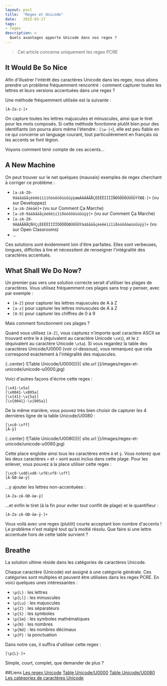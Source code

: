 ```yaml
---
layout: post
title:  "Regex et Unicode"
date:   2015-03-17
tags:
- regex
description: >
  Quels avantages apporte Unicode dans nos regex ?
---
```


> Cet article concerne uniquement les regex PCRE

## It Would Be So Nice

Afin d'illustrer l'intérêt des caractères Unicode dans les regex, nous allons prendre un problème fréquemment rencontré : comment capturer toutes les lettres et leurs versions accentuées dans une regex ?

Une méthode fréquemment utilisée est la suivante :

    [A-Za-z-]+

On capture toutes les lettres majuscules et minuscules, ainsi que le tiret pour les mots composés. Si cette méthode fonctionne plutôt bien pour des identifiants (on pourra alors même l'étendre : `[\w-]+`), elle est peu fiable en ce qui concerne un language courant, tout particulièrement en français où les accents se font légion.

Voyons comment tenir compte de ces accents...

## A New Machine

On peut trouver sur le net quelques (mauvais) exemples de regex cherchant à corriger ce problème :

 - `[a-zA-Z0-9áàâäãåçéèêëíìîïñóòôöõúùûüýÿæœÁÀÂÄÃÅÇÉÈÊËÍÌÎÏÑÓÒÔÖÕÚÙÛÜÝŸÆŒ-]+` (vu sur Developpez)
 - `[a-zA-Zéèàê]+` (vu sur Comment Ça Marche)
 - `[a-z0-9àáâãäåçèéêëìíîïðòóôõöùúûüýÿ]+` (vu sur Comment Ça Marche)
 - `[a-zA-Z0-9ÀÁÂÃÄÅÇÑñÇçÈÉÊËÌÍÎÏÒÓÔÕÖØÙÚÛÜÝàáâãäåçèéêëìíîïðòóôõöøùúûüýÿ]+` (vu sur Open Classrooms)
 - ...

Ces solutions sont évidemment loin d'être parfaites. Elles sont verbeuses, longues, difficiles à lire et nécessitent de renseigner l'intégralité des caractères accentués.

## What Shall We Do Now?

Un premier pas vers une solution correcte serait d'utiliser les plages de caractères. Vous utilisez fréquemment ces plages sans trop y penser, avec par exemple :

- `[A-Z]` pour capturer les lettres majuscules de A à Z
- `[a-z]` pour capturer les lettres minuscules de A à Z
- `[0-9]` pour capturer les chiffres de 0 à 9

Mais comment fonctionnent ces plages ?

Quand vous utilisez `[A-Z]`, vous capturez n'importe quel caractère ASCII se trouvant entre le `A` (équivalent au caractère Unicode `\x41`), et le `Z` (équivalent au caractère Unicode `\x5a`). Si vous regardez la table des caractères Unicode/U0000 (voir ci-dessous), vous remarquez que cela correspond exactement à l'intégralité des majuscules.

{:.center}
![Table Unicode/U0000]({{ site.url }}/images/regex-et-unicode/unicode-u0000.jpg)

Voici d'autres façons d'écrire cette regex :

    [\x41-\x5a]
    [\x0041-\x005a]
    [\x{41}-\x{5a}]
    [\x{0041}-\x{005a}]

De la même manière, vous pouvez très bien choisir de capturer les 4 dernières ligne de la table Unicode/U0080 :

    [\xc0-\xff]
    [À-ÿ]

{:.center}
![Table Unicode/U0080]({{ site.url }}/images/regex-et-unicode/unicode-u0080.jpg)

Cette place englobe ainsi tous les caractères entre `À` et `ÿ`. Vous noterez que les deux caractères `×` et `÷` sont aussi inclus dans cette plage. Pour les enlever, vous pouvez à la place utiliser cette regex :

    [\xc0-\xd6\xd8-\xf6\xf8-\xff]
    [À-ÖØ-öø-ÿ]

...y ajouter les lettres non-accentuées :

    [A-Za-zÀ-ÖØ-öø-ÿ]

...et enfin le tiret (à la fin pour eviter tout conflit de plage) et le quantifieur :

    [A-Za-zÀ-ÖØ-öø-ÿ-]+

Vous voilà avec une regex (plutôt) courte acceptant bon nombre d'accents !
Le problème n'est malgré tout qu'à moitié résolu. Que faire si une lettre accentuée hors de cette table survient ?

## Breathe

La solution ultime réside dans les catégories de caractères Unicode.

Chaque caractère (Unicode) est assigné à une catégorie générale. Ces catégories sont multiples et peuvent être utilisées dans les regex PCRE. En voici quelques unes intéressantes :

- `\p{L}` : les lettres
- `\p{Ll}` : les minuscules
- `\p{Lu}` : les majuscules
- `\p{Z}` : les séparateurs
- `\p{S}` : les symboles
- `\p{Sm}` : les symboles mathématiques
- `\p{N}` : les nombres
- `\p{Nd}` : les nombres décimaux
- `\p{P}` : la ponctuation

Dans notre cas, il suffira d'utiliser cette regex :

    [\p{L}-]+

Simple, court, complet, que demander de plus ?

##Liens
[Les regex Unicode](https://www.regular-expressions.info/unicode.html)
[Table Unicode/U0000](https://fr.wikipedia.org/wiki/Table_des_caract%C3%A8res_Unicode/U0000)
[Table Unicode/U0080](https://fr.wikipedia.org/wiki/Table_des_caract%C3%A8res_Unicode/U0080)
[Les catégories de caractères Unicode](https://en.wikipedia.org/wiki/Unicode_character_property#General_Category)
